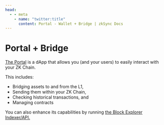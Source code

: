 ```yaml
---
head:
  - - meta
    - name: "twitter:title"
      content: Portal - Wallet + Bridge | zkSync Docs
---
```


# Portal + Bridge

[The Portal](https://github.com/matter-labs/dapp-portal) is a dApp that allows you (and your users) to easily interact with your ZK Chain.

This includes:

- Bridging assets to and from the L1,
- Sending them within your ZK Chain,
- Checking historical transactions, and
- Managing contracts

You can also enhance its capabilities by running [the Block Explorer Indexer/API.](./block-explorer.md)
